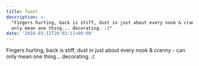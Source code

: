 ```yaml
---
title: Tweet
description: >-
  "Fingers hurting, back is stiff, dust in just about every nook & cranny - can
  only mean one thing... decorating. :("
date: '2010-03-11T20:03:11+00:00'
---
```

Fingers hurting, back is stiff, dust in just about every nook & cranny - can only mean one thing... decorating. :(

